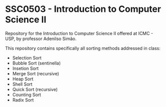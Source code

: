 # SSC0503 - Introduction to Computer Science II

Repository for the Introduction to Computer Science II offered at ICMC - USP, by professor Adenilso Simão.

This repository contains specifically all sorting methods addressed in class:
- Selection Sort
- Bubble Sort (sentinella)
- Insetion Sort
- Merge Sort (recursive)
- Heap Sort
- Shell Sort
- Quick Sort (recursive)
- Counting Sort
- Radix Sort
